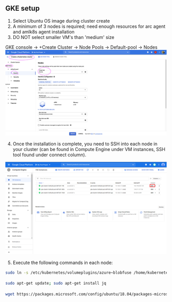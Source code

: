 ## GKE setup
1. Select Ubuntu OS image during cluster create
2. A minimum of 3 nodes is required; need enough resources for arc agent and amlk8s agent installation
3. DO NOT select smaller VM's than 'medium' size

GKE console -> +Create Cluster -> Node Pools -> Default-pool -> Nodes
![GKEClusterCreate](/docs/media/gkecreate.png)


4. Once the installation is complete, you need to SSH into each node in your cluster (can be found in Compute Engine under VM instances, SSH tool found under connect column).

![GKEClusterSSH](/docs/media/gke-ssh.png)

5. Execute the following commands in each node:

  ```bash
  sudo ln -s /etc/kubernetes/volumeplugins/azure~blobfuse /home/kubernetes/flexvolume/

  sudo apt-get update; sudo apt-get install jq

  wget https://packages.microsoft.com/config/ubuntu/18.04/packages-microsoft-prod.deb; sudo dpkg -i packages-microsoft-prod.deb; sudo apt-get update; sudo apt-get install blobfuse
  ```
